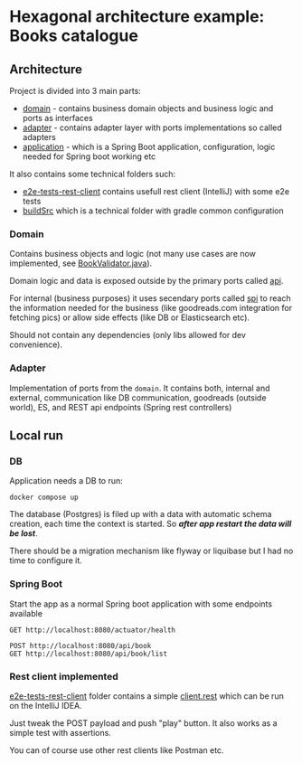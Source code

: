 # Hexagonal architecture example: Books catalogue

## Architecture

Project is divided into 3 main parts:
- [domain](domain) - contains business domain objects and business logic and ports as interfaces
- [adapter](adapter) - contains adapter layer with ports implementations so called adapters
- [application](application) - which is a Spring Boot application, configuration, logic needed for Spring boot working etc

It also contains some technical folders such: 
- [e2e-tests-rest-client](e2e-tests-rest-client) contains usefull rest client (IntelliJ) with some e2e tests
- [buildSrc](buildSrc) which is a technical folder with gradle common configuration


### Domain

Contains business objects and logic (not many use cases are now implemented, see [BookValidator.java](domain%2Fsrc%2Fmain%2Fjava%2Fcom%2Fgithub%2Flstolowski%2Fhexbooks%2Fdomain%2Fmodel%2Fbook%2Fvalidation%2FBookValidator.java)).

Domain logic and data is exposed outside by the primary ports called [api](domain%2Fsrc%2Fmain%2Fjava%2Fcom%2Fgithub%2Flstolowski%2Fhexbooks%2Fdomain%2Fport%2Fapi).

For internal (business purposes) it uses secendary ports called [spi](domain%2Fsrc%2Fmain%2Fjava%2Fcom%2Fgithub%2Flstolowski%2Fhexbooks%2Fdomain%2Fport%2Fspi) 
to reach the information needed for the business (like goodreads.com integration for fetching pics) or allow side effects (like DB or Elasticsearch etc).

Should not contain any dependencies (only libs allowed for dev convenience).

### Adapter

Implementation of ports from the `domain`. It contains both, internal and external, communication like DB communication, goodreads (outside world), ES, and REST api endpoints (Spring rest controllers)

## Local run

### DB 
Application needs a DB to run:
```
docker compose up
```
The database (Postgres) is filed up with a data with automatic schema creation, each time the context is started. So ***after app restart the data will be lost***.

There should be a migration mechanism like flyway or liquibase but I had no time to configure it. 

### Spring Boot
Start the app as a normal Spring boot application with some endpoints available

```
GET http://localhost:8080/actuator/health

POST http://localhost:8080/api/book
GET http://localhost:8080/api/book/list
```

### Rest client implemented

[e2e-tests-rest-client](e2e-tests-rest-client) folder contains a simple [client.rest](e2e-tests-rest-client%2Fclient.rest) which can be run on the IntelliJ IDEA.

Just tweak the POST payload and push "play" button. It also works as a simple test with assertions.

You can of course use other rest clients like Postman etc.
